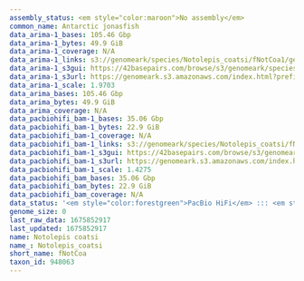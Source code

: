 ```yaml
---
assembly_status: <em style="color:maroon">No assembly</em>
common_name: Antarctic jonasfish
data_arima-1_bases: 105.46 Gbp
data_arima-1_bytes: 49.9 GiB
data_arima-1_coverage: N/A
data_arima-1_links: s3://genomeark/species/Notolepis_coatsi/fNotCoa1/genomic_data/arima/<br>
data_arima-1_s3gui: https://42basepairs.com/browse/s3/genomeark/species/Notolepis_coatsi/fNotCoa1/genomic_data/arima/
data_arima-1_s3url: https://genomeark.s3.amazonaws.com/index.html?prefix=species/Notolepis_coatsi/fNotCoa1/genomic_data/arima/
data_arima-1_scale: 1.9703
data_arima_bases: 105.46 Gbp
data_arima_bytes: 49.9 GiB
data_arima_coverage: N/A
data_pacbiohifi_bam-1_bases: 35.06 Gbp
data_pacbiohifi_bam-1_bytes: 22.9 GiB
data_pacbiohifi_bam-1_coverage: N/A
data_pacbiohifi_bam-1_links: s3://genomeark/species/Notolepis_coatsi/fNotCoa1/genomic_data/pacbio_hifi/<br>
data_pacbiohifi_bam-1_s3gui: https://42basepairs.com/browse/s3/genomeark/species/Notolepis_coatsi/fNotCoa1/genomic_data/pacbio_hifi/
data_pacbiohifi_bam-1_s3url: https://genomeark.s3.amazonaws.com/index.html?prefix=species/Notolepis_coatsi/fNotCoa1/genomic_data/pacbio_hifi/
data_pacbiohifi_bam-1_scale: 1.4275
data_pacbiohifi_bam_bases: 35.06 Gbp
data_pacbiohifi_bam_bytes: 22.9 GiB
data_pacbiohifi_bam_coverage: N/A
data_status: '<em style="color:forestgreen">PacBio HiFi</em> ::: <em style="color:forestgreen">Arima</em>'
genome_size: 0
last_raw_data: 1675852917
last_updated: 1675852917
name: Notolepis coatsi
name_: Notolepis_coatsi
short_name: fNotCoa
taxon_id: 948063
---
```


